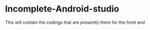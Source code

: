 # Incomplete-Android-studio
This will contain the codings that are presently there for the front end
